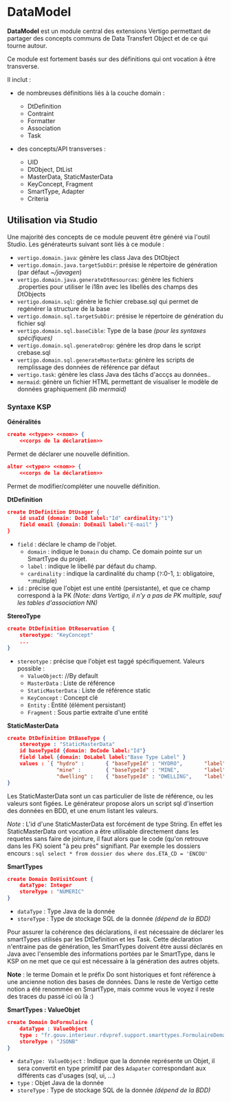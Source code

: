 # DataModel

**DataModel** est un module central des extensions Vertigo permettant de partager des concepts communs de Data Transfert Object et de ce qui tourne autour.

Ce module est fortement basés sur des définitions qui ont vocation à être transverse.

Il inclut :

- de nombreuses définitions liés à la couche domain :
	- DtDefinition
	- Contraint
	- Formatter
	- Association
	- Task

- des concepts/API transverses :
	- UID
	- DtObject, DtList
	- MasterData, StaticMasterData
	- KeyConcept, Fragment
	- SmartType, Adapter
	- Criteria


## Utilisation via Studio

Une majorité des concepts de ce module peuvent être généré via l'outil Studio.
Les générateurts suivant sont liés à ce module :

- `vertigo.domain.java`: génère les class Java des DtObject
- `vertigo.domain.java.targetSubDir`: présise le répertoire de génération (par défaut *~/javagen*)
- `vertigo.domain.java.generateDtResources`: génère les fichiers .properties pour utiliser le i18n avec les libellés des champs des DtObjects
- `vertigo.domain.sql`: génère le fichier crebase.sql qui permet de regénérer la structure de la base
- `vertigo.domain.sql.targetSubDir`: présise le répertoire de génération du fichier sql
- `vertigo.domain.sql.baseCible`: Type de la base *(pour les syntaxes spécifiques)*
- `vertigo.domain.sql.generateDrop`: génère les drop dans le script crebase.sql
- `vertigo.domain.sql.generateMasterData`: génère les scripts de remplissage des données de référence par défaut
- `vertigo.task`: génère les class Java des tâchs d'accçs au données..
- `mermaid`: génère un fichier HTML permettant de visualiser le modèle de données graphiquement *(lib mermaid)*


### Syntaxe KSP

__Généralités__
```json
create <<type>> <<nom>> {
    <<corps de la déclaration>>
```
Permet de déclarer une nouvelle définition.


```json
alter <<type>> <<nom>> {
    <<corps de la déclaration>>
```
Permet de modifier/compléter une nouvelle définition.


__DtDefinition__
```json
create DtDefinition DtUsager {
    id usaId {domain: DoId label:"Id" cardinality:"1"}
    field email {domain: DoEmail label:"E-mail" }
}
```
- `field` : déclare le champ de l'objet.
	- `domain` : indique le `Domain` du champ. Ce domain pointe sur un SmartType du projet.
	- `label` : indique le libellé par défaut du champ.
	- `cardinality` : indique la cardinalité du champ (`?`:0-1, `1`: obligatoire, `*`:multiple)
- `id` : précise que l'objet est une entité (persistante), et que ce champ correspond à la PK *(Note: dans Vertigo, il n'y a pas de PK multiple, sauf les tables d'association NN)*

__StereoType__
```json
create DtDefinition DtReservation {
    stereotype: "KeyConcept"
	...
}
```
- `stereotype` : précise que l'objet est taggé spécifiquement. Valeurs possible : 
  -	`ValueObject`: //By default
  - `MasterData` : Liste de référence
  - `StaticMasterData` : Liste de référence static
  - `KeyConcept` : Concept clé
  - `Entity` : Entité (élément persistant)
  - `Fragment` : Sous partie extraite d'une entité

__StaticMasterData__
```json
create DtDefinition DtBaseType {
	stereotype : "StaticMasterData"
	id baseTypeId {domain: DoCode label:"Id"}
	field label {domain: DoLabel label:"Base Type Label" }	
	values : `{ "hydro" : 		{ "baseTypeId" : "HYDRO",  		"label" : "Hydroponic"},
				"mine" : 		{ "baseTypeId" : "MINE", 		"label" : "Mining Complex" },
        		"dwelling" : 	{ "baseTypeId" : "DWELLING", 	"label" : "Dwelling Complex"} }`
}
```
Les StaticMasterData sont un cas particulier de liste de référence, ou les valeurs sont figées.
Le générateur propose alors un script sql d'insertion des données en BDD, et une enum listant les valeurs.

*Note* : L'id d'une StaticMasterData est forcément de type String. En effet les StaticMasterData ont vocation a être utilisable directement dans les requetes sans faire de jointure, il faut alors que le code (qu'on retrouve dans les FK) soient "à peu près" signifiant.
Par exemple les dossiers encours : 
```sql select * from dossier dos where dos.ETA_CD = 'ENCOU'```


__SmartTypes__
```json
create Domain DoVisitCount {
    dataType: Integer
	storeType : "NUMERIC"
}
```
- `dataType` : Type Java de la donnée
- `storeType` : Type de stockage SQL de la donnée *(dépend de la BDD)*

Pour assurer la cohérence des déclarations, il est nécessaire de déclarer les smartTypes utilisés par les DtDefinition et les Task.
Cette déclaration n'entraine pas de génération, les SmartTypes doivent être aussi déclarés en Java avec l'ensemble des informations portées par le SmartType, dans le KSP on ne met que ce qui est nécessaire à la génération des autres objets.


**Note** : le terme Domain et le préfix Do sont historiques et font référence à une ancienne notion des bases de données. Dans le reste de Vertigo cette notion a été renommée en SmartType, mais comme vous le voyez il reste des traces du passé ici où là :)

__SmartTypes : ValueObjet__
```json
create Domain DoFormulaire {
	dataType : ValueObject
	type : "fr.gouv.interieur.rdvpref.support.smarttypes.FormulaireDemarche"
	storeType : "JSONB"
}
```
- `dataType: ValueObject` : Indique que la donnée représente un Objet, il sera convertit en type primitif par des `Adapater` correspondant aux différents cas d'usages (sql, ui, ...)
- `type` : Objet Java de la donnée
- `storeType` : Type de stockage SQL de la donnée *(dépend de la BDD)*





